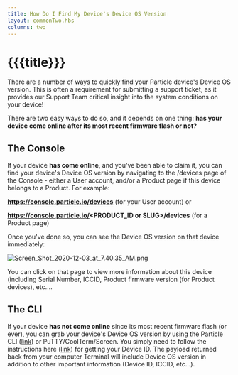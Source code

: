 ```yaml
---
title: How Do I Find My Device's Device OS Version
layout: commonTwo.hbs
columns: two
---
```


# {{{title}}}
There are a number of ways to quickly find your Particle device's Device OS version. This is often a requirement for submitting a support ticket, as it provides our Support Team critical insight into the system conditions on your device!  
  
There are two easy ways to do so, and it depends on one thing: **has your device come online after its most recent firmware flash or not?**

## The Console

If your device **has come online**, and you've been able to claim it, you can find your device's Device OS version by navigating to the /devices page of the Console - either a User account, and/or a Product page if this device belongs to a Product. For example:

**https://console.particle.io/devices** (for your User account) or

**https://console.particle.io/<PRODUCT\_ID or SLUG>/devices** (for a Product page)

Once you've done so, you can see the Device OS version on that device immediately: 

![Screen_Shot_2020-12-03_at_7.40.35_AM.png](/assets/images/support/Screen_Shot_2020-12-03_at_7.40.35_AM.png)

You can click on that page to view more information about this device (including Serial Number, ICCID, Product firmware version (for Product devices), etc....

## The CLI

If your device **has not come online** since its most recent firmware flash (or ever), you can grab your device's Device OS version by using the Particle CLI ([link](/getting-started/developer-tools/cli/)) or PuTTY/CoolTerm/Screen. You simply need to follow the instructions here ([link](/troubleshooting/guides/device-management/finding-your-device-id/)) for getting your Device ID. The payload returned back from your computer Terminal will include Device OS version in addition to other important information (Device ID, ICCID, etc...).
